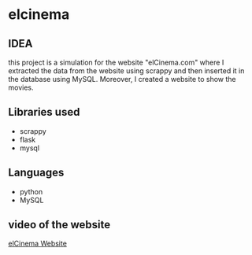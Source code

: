 # elcinema

## IDEA
this project is a simulation for the website "elCinema.com" where I extracted the data from the website using scrappy and then inserted it in the database using MySQL. Moreover, I created a website to show the movies.

## Libraries used
- scrappy
- flask
- mysql

## Languages
- python
- MySQL

## video of the website
[elCinema Website](media/mycinemaDemo.mp4)

